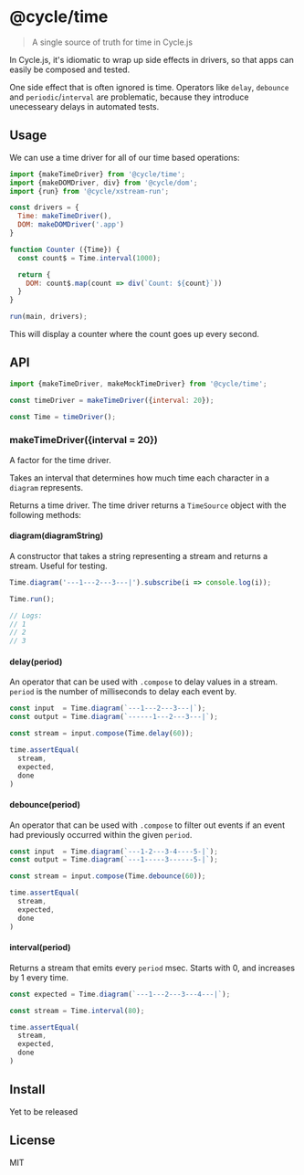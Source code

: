 # @cycle/time

> A single source of truth for time in Cycle.js

In Cycle.js, it's idiomatic to wrap up side effects in drivers, so that apps can easily be composed and tested.

One side effect that is often ignored is time. Operators like `delay`, `debounce` and `periodic`/`interval` are problematic, because they introduce unecesseary delays in automated tests.

## Usage

We can use a time driver for all of our time based operations:

```js
import {makeTimeDriver} from '@cycle/time';
import {makeDOMDriver, div} from '@cycle/dom';
import {run} from '@cycle/xstream-run';

const drivers = {
  Time: makeTimeDriver(),
  DOM: makeDOMDriver('.app')
}

function Counter ({Time}) {
  const count$ = Time.interval(1000);

  return {
    DOM: count$.map(count => div(`Count: ${count}`))
  }
}

run(main, drivers);
```

This will display a counter where the count goes up every second.

## API

```js
import {makeTimeDriver, makeMockTimeDriver} from '@cycle/time';

const timeDriver = makeTimeDriver({interval: 20});

const Time = timeDriver();
```

### makeTimeDriver({interval = 20})
A factor for the time driver.

Takes an interval that determines how much time each character in a `diagram` represents.

Returns a time driver. The time driver returns a `TimeSource` object with the following methods:

#### diagram(diagramString)
A constructor that takes a string representing a stream and returns a stream. Useful for testing.

```js
Time.diagram('---1---2---3---|').subscribe(i => console.log(i));

Time.run();

// Logs:
// 1
// 2
// 3
```

#### delay(period)
An operator that can be used with `.compose` to delay values in a stream. `period` is the number of milliseconds to delay each event by.

```js
const input  = Time.diagram(`---1---2---3---|`);
const output = Time.diagram(`------1---2---3---|`);

const stream = input.compose(Time.delay(60));

time.assertEqual(
  stream,
  expected,
  done
)
```

#### debounce(period)
An operator that can be used with `.compose` to filter out events if an event had previously occurred within the given `period`.

```js
const input  = Time.diagram(`---1-2---3-4----5-|`);
const output = Time.diagram(`---1-----3------5-|`);

const stream = input.compose(Time.debounce(60));

time.assertEqual(
  stream,
  expected,
  done
)
```

#### interval(period)
Returns a stream that emits every `period` msec. Starts with 0, and increases by 1 every time.

```js
const expected = Time.diagram(`---1---2---3---4---|`);

const stream = Time.interval(80);

time.assertEqual(
  stream,
  expected,
  done
)
```

## Install

Yet to be released

## License

MIT

